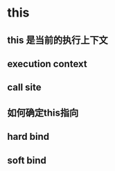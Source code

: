 this
==

## this 是当前的执行上下文

## execution context

## call site

## 如何确定this指向

## hard bind

## soft bind